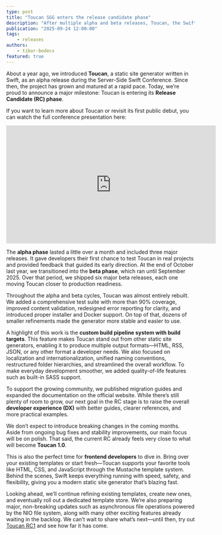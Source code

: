 ```yaml
---
type: post
title: "Toucan SGG enters the release candidate phase"
description: "After multiple alpha and beta releases, Toucan, the Swift-based static site generator, has entered its Release Candidate phase."
publication: "2025-09-24 12:00:00"
tags: 
    - releases
authors:
    - tibor-bodecs
featured: true
---
```


About a year ago, we introduced **Toucan**, a static site generator written in Swift, as an alpha release during the Server-Side Swift Conference. Since then, the project has grown and matured at a rapid pace. Today, we’re proud to announce a major milestone: Toucan is entering its **Release Candidate (RC) phase**.  

If you want to learn more about Toucan or revisit its first public debut, you can watch the full conference presentation here:  

<div class="video-container">
    <iframe width="560" height="315" src="https://www.youtube.com/embed/FuTpnddLhpU?si=NVb2XBfERJQTvmMm" title="YouTube video player" frameborder="0" allow="accelerometer; autoplay; clipboard-write; encrypted-media; gyroscope; picture-in-picture; web-share" referrerpolicy="strict-origin-when-cross-origin" allowfullscreen></iframe>
</div>

The **alpha phase** lasted a little over a month and included three major releases. It gave developers their first chance to test Toucan in real projects and provided feedback that guided its early direction. At the end of October last year, we transitioned into the **beta phase**, which ran until September 2025. Over that period, we shipped six major beta releases, each one moving Toucan closer to production readiness.  

Throughout the alpha and beta cycles, Toucan was almost entirely rebuilt. We added a comprehensive test suite with more than 90% coverage, improved content validation, redesigned error reporting for clarity, and introduced proper installer and Docker support. On top of that, dozens of smaller refinements made the generator more stable and easier to use.  

A highlight of this work is the **custom build pipeline system with build targets**. This feature makes Toucan stand out from other static site generators, enabling it to produce multiple output formats—HTML, RSS, JSON, or any other format a developer needs. We also focused on localization and internationalization, unified naming conventions, restructured folder hierarchies, and streamlined the overall workflow. To make everyday development smoother, we added quality-of-life features such as built-in SASS support.  

To support the growing community, we published migration guides and expanded the documentation on the official website. While there’s still plenty of room to grow, our next goal in the RC stage is to raise the overall **developer experience (DX)** with better guides, clearer references, and more practical examples.  

We don’t expect to introduce breaking changes in the coming months. Aside from ongoing bug fixes and stability improvements, our main focus will be on polish. That said, the current RC already feels very close to what will become **Toucan 1.0**.  

This is also the perfect time for **frontend developers** to dive in. Bring over your existing templates or start fresh—Toucan supports your favorite tools like HTML, CSS, and JavaScript through the Mustache template system. Behind the scenes, Swift keeps everything running with speed, safety, and flexibility, giving you a modern static site generator that’s blazing fast.  

Looking ahead, we’ll continue refining existing templates, create new ones, and eventually roll out a dedicated template store. We’re also preparing major, non-breaking updates such as asynchronous file operations powered by the NIO file system, along with many other exciting features already waiting in the backlog. We can’t wait to share what’s next—until then, try out [Toucan RC1](https://github.com/toucansites/toucan) and see how far it has come.  